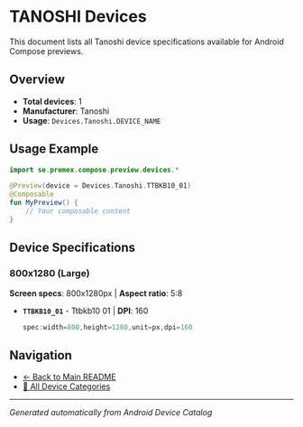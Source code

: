 # TANOSHI Devices

This document lists all Tanoshi device specifications available for Android Compose previews.

## Overview

- **Total devices**: 1
- **Manufacturer**: Tanoshi
- **Usage**: `Devices.Tanoshi.DEVICE_NAME`

## Usage Example

```kotlin
import se.premex.compose.preview.devices.*

@Preview(device = Devices.Tanoshi.TTBKB10_01)
@Composable
fun MyPreview() {
    // Your composable content
}
```

## Device Specifications

### 800x1280 (Large)

**Screen specs**: 800x1280px | **Aspect ratio**: 5:8

- **`TTBKB10_01`** - Ttbkb10 01 | **DPI**: 160
  ```kotlin
  spec:width=800,height=1280,unit=px,dpi=160
  ```

## Navigation

- [← Back to Main README](../../README.md)
- [📱 All Device Categories](../README.md)

---
*Generated automatically from Android Device Catalog*
